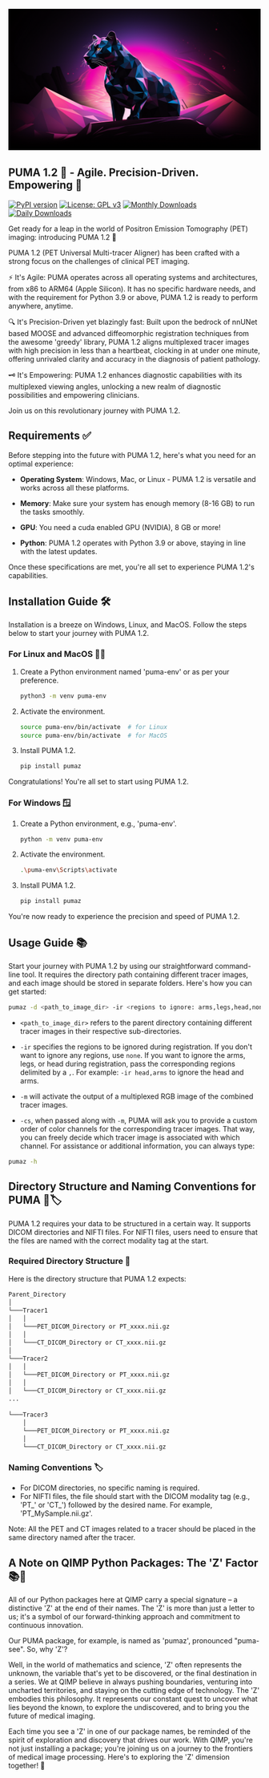 ![Puma-logo](Images/Puma-logo.png)

## PUMA 1.2 🐾 - Agile. Precision-Driven. Empowering 💪
[![PyPI version](https://img.shields.io/pypi/v/pumaz?color=FF1493&style=flat-square&logo=pypi)](https://pypi.org/project/pumaz/) [![License: GPL v3](https://img.shields.io/badge/License-GPLv3-red.svg?style=flat-square&logo=gnu&color=FF0000)](https://www.gnu.org/licenses/gpl-3.0) [![Monthly Downloads](https://img.shields.io/pypi/dm/pumaz?label=Downloads%20(Monthly)&color=9400D3&style=flat-square&logo=python)](https://pypi.org/project/pumaz/) [![Daily Downloads](https://img.shields.io/pypi/dd/pumaz?label=Downloads%20(Daily)&color=9400D3&style=flat-square&logo=python)](https://pypi.org/project/pumaz/)

Get ready for a leap in the world of Positron Emission Tomography (PET) imaging: introducing PUMA 1.2 🚀

PUMA 1.2 (PET Universal Multi-tracer Aligner) has been crafted with a strong focus on the challenges of clinical PET imaging.

⚡ It's Agile: PUMA operates across all operating systems and architectures, from x86 to ARM64 (Apple Silicon). It has no specific hardware needs, and with the requirement for Python 3.9 or above, PUMA 1.2 is ready to perform anywhere, anytime.

🔍 It's Precision-Driven yet blazingly fast: Built upon the bedrock of nnUNet based MOOSE and advanced diffeomorphic registration techniques from the awesome 'greedy' library, PUMA 1.2 aligns multiplexed tracer images with high precision in less than a heartbeat, clocking in at under one minute, offering unrivaled clarity and accuracy in the diagnosis of patient pathology.

🗝️ It's Empowering: PUMA 1.2 enhances diagnostic capabilities with its multiplexed viewing angles, unlocking a new realm of diagnostic possibilities and empowering clinicians.

Join us on this revolutionary journey with PUMA 1.2.

## Requirements ✅

Before stepping into the future with PUMA 1.2, here's what you need for an optimal experience:

- **Operating System**: Windows, Mac, or Linux - PUMA 1.2 is versatile and works across all these platforms.

- **Memory**: Make sure your system has enough memory (8-16 GB) to run the tasks smoothly.

- **GPU**: You need a cuda enabled GPU (NVIDIA), 8 GB or more!

- **Python**: PUMA 1.2 operates with Python 3.9 or above, staying in line with the latest updates.

Once these specifications are met, you're all set to experience PUMA 1.2's capabilities.

## Installation Guide 🛠️

Installation is a breeze on Windows, Linux, and MacOS. Follow the steps below to start your journey with PUMA 1.2.

### For Linux and MacOS 🐧🍏

1. Create a Python environment named 'puma-env' or as per your preference.
   ```bash
   python3 -m venv puma-env
   ```

2. Activate the environment.
   ```bash
   source puma-env/bin/activate  # for Linux
   source puma-env/bin/activate  # for MacOS
   ```

3. Install PUMA 1.2.
   ```bash
   pip install pumaz
   ```

Congratulations! You're all set to start using PUMA 1.2.

### For Windows 🪟

1. Create a Python environment, e.g., 'puma-env'.
   ```bash
   python -m venv puma-env
   ```

2. Activate the environment.
   ```bash
   .\puma-env\Scripts\activate
   ```

3. Install PUMA 1.2.
   ```bash
   pip install pumaz
   ```

You're now ready to experience the precision and speed of PUMA 1.2.

## Usage Guide 📚

Start your journey with PUMA 1.2 by using our straightforward command-line tool. It requires the directory path containing different tracer images, and each image should be stored in separate folders. Here's how you can get started:

```bash
pumaz -d <path_to_image_dir> -ir <regions to ignore: arms,legs,head,none> -m <optional for a multiplexed RGB image output> -cs <optional for a custom color selection when also -m was passed>
```

- `<path_to_image_dir>` refers to the parent directory containing different tracer images in their respective sub-directories.

- `-ir` specifies the regions to be ignored during registration. If you don't want to ignore any regions, use `none`. If you want to ignore the arms, legs, or head during registration, pass the corresponding regions delimited by a `,`. For example: `-ir head,arms` to ignore the head and arms.

- `-m` will activate the output of a multiplexed RGB image of the combined tracer images.

- `-cs`, when passed along with `-m`, PUMA will ask you to provide a custom order of color channels for the corresponding tracer images. That way, you can freely decide which tracer image is associated with which channel. 
For assistance or additional information, you can always type:

```bash
pumaz -h
```

## Directory Structure and Naming Conventions for PUMA 📂🏷️

PUMA 1.2 requires your data to be structured in a certain way. It supports DICOM directories and NIFTI files. For NIFTI files, users need to ensure that the files are named with the correct modality tag at the start.

### Required Directory Structure 🌳

Here is the directory structure that PUMA 1.2 expects:

```
Parent_Directory
│
└───Tracer1
│   │
│   └───PET_DICOM_Directory or PT_xxxx.nii.gz
│   │
│   └───CT_DICOM_Directory or CT_xxxx.nii.gz
│
└───Tracer2
│   │
│   └───PET_DICOM_Directory or PT_xxxx.nii.gz
│   │
│   └───CT_DICOM_Directory or CT_xxxx.nii.gz
...

└───Tracer3
    │
    └───PET_DICOM_Directory or PT_xxxx.nii.gz
    │
    └───CT_DICOM_Directory or CT_xxxx.nii.gz
```

### Naming Conventions 🏷️

- For DICOM directories, no specific naming is required.
- For NIFTI files, the file should start with the DICOM modality tag (e.g., 'PT_' or 'CT_') followed by the desired name. For example, 'PT_MySample.nii.gz'.

Note: All the PET and CT images related to a tracer should be placed in the same directory named after the tracer.

## A Note on QIMP Python Packages: The 'Z' Factor 📚🚀

All of our Python packages here at QIMP carry a special signature – a distinctive 'Z' at the end of their names. The 'Z' is more than just a letter to us; it's a symbol of our forward-thinking approach and commitment to continuous innovation.

Our PUMA package, for example, is named as 'pumaz', pronounced "puma-see". So, why 'Z'?

Well, in the world of mathematics and science, 'Z' often represents the unknown, the variable that's yet to be discovered, or the final destination in a series. We at QIMP believe in always pushing boundaries, venturing into uncharted territories, and staying on the cutting edge of technology. The 'Z' embodies this philosophy. It represents our constant quest to uncover what lies beyond the known, to explore the undiscovered, and to bring you the future of medical imaging.

Each time you see a 'Z' in one of our package names, be reminded of the spirit of exploration and discovery that drives our work. With QIMP, you're not just installing a package; you're joining us on a journey to the frontiers of medical image processing. Here's to exploring the 'Z' dimension together! 🚀
 
